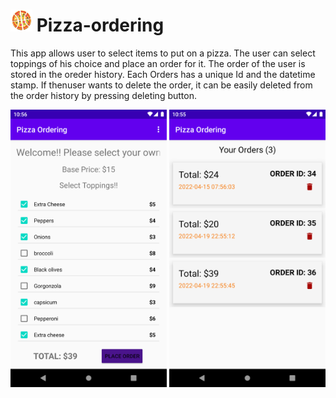 # <img src="https://github.com/moxit01/pizza-ordering/blob/main/PizzaOrdering/app/src/main/ic_launcher-playstore.png" width="35"/> Pizza-ordering
 This app allows user to select items to put on a pizza. The user can select toppings of his choice and place an order for it. The order of the user is stored in the oreder history. Each Orders has a unique Id and the datetime stamp. If thenuser wants to delete the order, it can be easily deleted from the order history by pressing deleting button.
 
 
<img src="https://github.com/moxit01/pizza-ordering/blob/main/Screenshots/Home.png" width="250"/>
<img src="https://github.com/moxit01/pizza-ordering/blob/main/Screenshots/OrderHistory.png" width="250"/>

